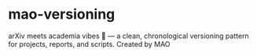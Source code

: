 # mao-versioning
arXiv meets academia vibes 🧠 — a clean, chronological versioning pattern for projects, reports, and scripts. Created by MAO
